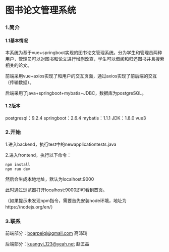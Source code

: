 # 图书论文管理系统

### 1.简介

#### 1.1基本情况

本系统为基于vue+springboot实现的图书论文管理系统。分为学生和管理员两种用户，管理员可以对图书和论文进行增删改查，学生可以借阅和归还图书并且搜索相关的论文。

前端采用vue+axios实现了和用户的交互页面，通过axios实现了前后端的交互（传输数据）。

后端采用了java+springboot+mybatis+JDBC，数据库为postgreSQL。

#### 1.2版本

postgresql：9.2.4
springboot：2.6.4
mybatis：1.1.1
JDK：1.8.0
vue3

### 2.开始

1.进入backend，执行test中的newapplicationtests.java

2.进入frontend，执行以下命令：

```
npm install
npm run dev
```

然后会生成本地地址，默认为localhost:9000

此时通过浏览器打开localhost:9000即可看到首页。

（如果提示未发现npm指令，需要首先安装node环境，地址为https://nodejs.org/en/）

### 3.联系

前端部分：boarpeiqi@gmail.com 高沛琦

后端部分：kuangyi_123@yeah.net 赵匡益
